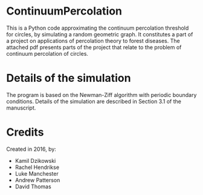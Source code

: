 # ContinuumPercolation

This is a Python code approximating the continuum percolation threshold for circles, by simulating a random geometric graph.
It constitutes a part of a project on applications of percolation theory to forest diseases.
The attached pdf presents parts of the project that relate to the problem of continuum percolation of circles.

# Details of the simulation

The program is based on the Newman-Ziff algorithm  with periodic boundary conditions.
Details of the simulation are described in Section 3.1 of the manuscript.

# Credits

Created in 2016, by:
- Kamil Dzikowski
- Rachel Hendrikse
- Luke Manchester
- Andrew Patterson
- David Thomas
